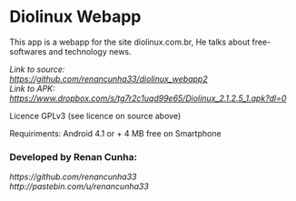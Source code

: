 <h1>Diolinux Webapp </h1>

This app is a webapp for the site diolinux.com.br, He talks about free-softwares and technology news.

<i>Link to source:<br />
https://github.com/renancunha33/diolinux_webapp2
<br/>
Link to APK:<br/>
https://www.dropbox.com/s/tg7r2c1uqd99e65/Diolinux_2.1.2.5_1.apk?dl=0</i>

Licence GPLv3 (see licence on source above)

Requiriments:
Android 4.1 or +
4 MB free on Smartphone

<h3>Developed by Renan Cunha:</h3>
<i>
https://github.com/renancunha33<br />
http://pastebin.com/u/renancunha33<br /></i>
